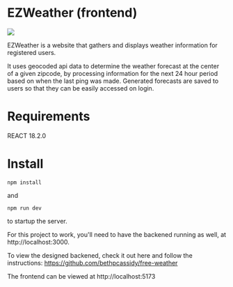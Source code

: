 # EZWeather (frontend)

![](https://media.giphy.com/media/MOL6hO5NZUGJ53MQih/giphy.gif)

EZWeather is a website that gathers and displays weather information for registered users.

It uses geocoded api data to determine the weather forecast at the center of a given zipcode, by processing information for the next 24 hour period based on when the last ping was made.
Generated forecasts are saved to users so that they can be easily accessed on login.

# Requirements

REACT 18.2.0

# Install

`npm install`

and

`npm run dev`

to startup the server.

For this project to work, you'll need to have the backened running as well, at http://localhost:3000.

To view the designed backened, check it out here and follow the instructions: https://github.com/bethpcassidy/free-weather

The frontend can be viewed at http://localhost:5173
